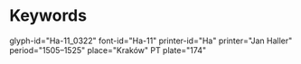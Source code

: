 # Keywords
glyph-id="Ha-11_0322"
font-id="Ha-11"
printer-id="Ha"
printer="Jan Haller"
period="1505–1525"
place="Kraków"
PT plate="174"
